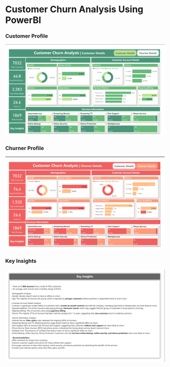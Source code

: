 # Customer Churn Analysis Using PowerBI

### Customer Profile

![](https://github.com/Tushara08/Portfolio-Projects/blob/main/Churn%20Analysis%20-%20Power%20BI/proj2-img1.png)

### Churner Profile

![](https://github.com/Tushara08/Portfolio-Projects/blob/main/Churn%20Analysis%20-%20Power%20BI/proj2-img2.png)

### Key Insights

![](https://github.com/Tushara08/Portfolio-Projects/blob/main/Churn%20Analysis%20-%20Power%20BI/proj2-img3.png)

